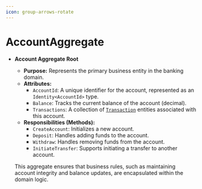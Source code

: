 ```yaml
---
icon: group-arrows-rotate
---
```


# AccountAggregate

*   **Account Aggregate Root**

    * **Purpose:** Represents the primary business entity in the banking domain.
    * **Attributes:**
      * `AccountId`: A unique identifier for the account, represented as an `Identity<AccountId>` type.
      * `Balance`: Tracks the current balance of the account (decimal).
      * `Transactions`: A collection of [`Transaction`](transaction.md) entities associated with this account.
    * **Responsibilities (Methods):**
      * `CreateAccount`: Initializes a new account.
      * `Deposit`: Handles adding funds to the account.
      * `Withdraw`: Handles removing funds from the account.
      * `InitiateTransfer`: Supports initiating a transfer to another account.

    This aggregate ensures that business rules, such as maintaining account integrity and balance updates, are encapsulated within the domain logic.
